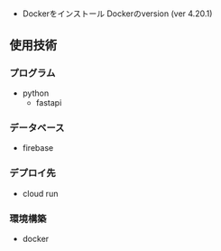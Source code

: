 
## 

- Dockerをインストール
Dockerのversion (ver 4.20.1)




## 使用技術
### プログラム
- python 
  - fastapi

### データベース
- firebase

### デプロイ先
- cloud run

### 環境構築
- docker


